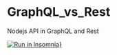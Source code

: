 # GraphQL_vs_Rest
Nodejs API in GraphQL and Rest

[![Run in Insomnia}](https://insomnia.rest/images/run.svg)](https://insomnia.rest/run/?label=GraphQL_vs_RestFull&uri=https%3A%2F%2Fraw.githubusercontent.com%2Frhuanos%2FGraphQL_vs_Rest%2Fmaster%2Finsomnia.json)
